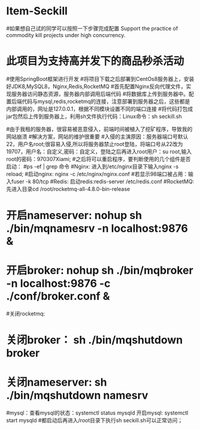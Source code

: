 # Item-Seckill
#如果想自己试的同学可以按照一下步骤完成配置
Support the practice of commodity kill projects under high concurrency.

# 此项目为支持高并发下的商品秒杀活动
#使用SpringBoot框架进行开发
#将项目下载之后部署到CentOs8服务器上，安装好JDK8,MySQL8，Nginx,Redis,RocketMQ
#首先配置Nginx反向代理文件，实现服务器访问静态资源，服务器内部调用后端代码
#将数据库上传到服务器中。配置后端代码与mysql,redis,rocketmq的连接，注意部署到服务器之后，这些都是内部调用的，网址是127.0.0.1，根据不同模块设置不同的端口连接
#将代码打包成jar包然后上传到服务器上，利用sh文件执行代码：Linux命令：sh seckill.sh


#由于我租的服务器，很容易被恶意侵入，前端时间被植入了挖矿程序，导致我的网站崩溃
#解决方案，网站的维护很重要
#入侵的主演原因：服务器端口号默认22，用户名root;很容易入侵,所以将服务器禁止root登陆，将端口号从22改为19707，用户名：自定义,密码：自定义，登陆之后再进入root用户：su root,输入root的密码：970307Xiami;
#之后将可以重启程序，要判断使用的几个组件是否启动：
#ps -ef | grep 命令
#Nginx: 进入到/etc/nginx目录下输入nginx -s reload;
#启动nginx:   nginx -c /etc/nginx/nginx.conf
#若显示98端口被占用：输入fuser -k 80/tcp
#Redis: 启动redis:redis-server /etc/redis.conf
#RocketMQ:   先进入目录cd /root/rocketmq-all-4.8.0-bin-release
#			开启nameserver:       nohup sh ./bin/mqnamesrv -n localhost:9876 &
#			开启broker:           nohup sh ./bin/mqbroker -n localhost:9876 -c ./conf/broker.conf &
#关闭rocketmq:
#      关闭broker：          sh ./bin/mqshutdown broker
#      关闭nameserver:      sh ./bin/mqshutdown namesrv
#mysql：查看mysql的状态：systemctl status mysqld   开启mysql:  systemctl start mysqld
#都启动后再进入/root目录下执行sh seckill.sh可以正常访问；
